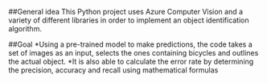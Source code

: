 ##General idea
This Python project uses Azure Computer Vision and a variety of different libraries in order to implement an object identification algorithm. 

##Goal
*Using a pre-trained model to make predictions, the code takes a set of images as an input, selects the ones containing bicycles and outlines the actual object.
*It is also able to calculate the error rate by determining the precision, accuracy and recall using mathematical formulas




